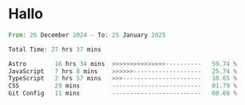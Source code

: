 # Hallo
<!--START_SECTION:waka-->

```rust
From: 26 December 2024 - To: 25 January 2025

Total Time: 27 hrs 37 mins

Astro        16 hrs 34 mins  >>>>>>>>>>>>>>>----------   59.74 %
JavaScript   7 hrs 8 mins    >>>>>>-------------------   25.74 %
TypeScript   2 hrs 57 mins   >>>----------------------   10.65 %
CSS          29 mins         -------------------------   01.79 %
Git Config   11 mins         -------------------------   00.68 %
```

<!--END_SECTION:waka-->

